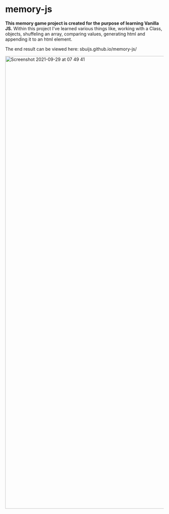 # memory-js

**This memory game project is created for the purpose of learning Vanilla JS.**
Within this project I've learned various things like, working with a Class, objects, shuffeling an array, comparing values, generating html and appending it to an html element. 

The end result can be viewed here: sbuijs.github.io/memory-js/


<img width="1440" alt="Screenshot 2021-09-29 at 07 49 41" src="https://user-images.githubusercontent.com/1607627/135210633-b3804b8e-96aa-4c1d-93bd-857364210a5e.png">
